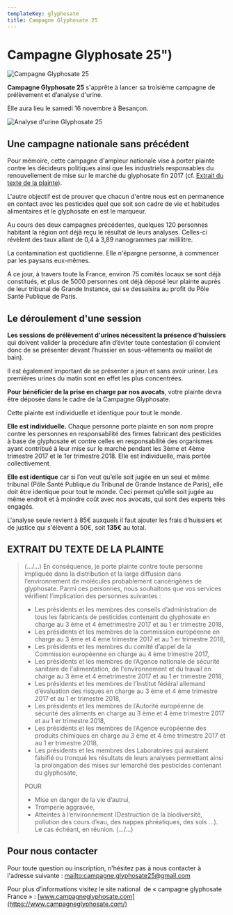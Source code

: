 ```yaml
---
templateKey: glyphosate
title: Campagne Glyphosate 25
---
```

# Campagne Glyphosate 25")

![Campagne Glyphosate 25](/assets/glyphosate25.png "Campagne Glyphosate 25")

**Campagne Glyphosate 25** s'apprête à lancer sa troisième campagne de prélèvement et d’analyse d'urine.

Elle aura lieu le samedi 16 novembre à Besançon.

![Analyse d'urine Glyphosate 25](/assets/62403763_2125052240925741_5577726314799955968_n.jpg "Du glyphosate dans vos urines !")

## Une campagne nationale sans précédent

Pour mémoire, cette campagne d'ampleur nationale vise à porter plainte contre les décideurs politiques ainsi que les industriels responsables du renouvellement de mise sur le marché du glyphosate fin 2017 (cf. [Extrait du texte de la plainte](#extrait-plainte)).

L'autre objectif est de prouver que chacun d'entre nous est en permanence en contact avec les pesticides quel que soit son cadre de vie et habitudes alimentaires et le glyphosate en est le marqueur.

Au cours des deux campagnes précédentes, quelques 120 personnes habitant la région ont déjà reçu le résultat de leurs analyses. Celles-ci révèlent des taux allant de 0,4 à 3,89 nanogrammes par millilitre.

La contamination est quotidienne. Elle n'épargne personne, à commencer par les paysans eux-mêmes.

A ce jour, à travers toute la France, environ 75 comités locaux se sont déjà constitués, et plus de 5000 personnes ont déjà déposé leur plainte auprès de leur tribunal de Grande Instance, qui se dessaisira au profit du Pôle Santé Publique de Paris.

## Le déroulement d'une session

**Les sessions de prélèvement d'urines nécessitent la présence d’huissiers** qui doivent valider la procédure afin d’éviter toute contestation (il convient donc de se présenter devant l’huissier en sous-vêtements ou maillot de bain).

Il est également important de se présenter a jeun et sans avoir uriner. Les premières urines du matin sont en effet les plus concentrées.

**Pour bénéficier de la prise en charge par nos avocats**, votre plainte devra être déposée dans le cadre de la Campagne Glyphosate.

Cette plainte est individuelle et identique pour tout le monde.

**Elle est individuelle.** Chaque personne porte plainte en son nom propre contre les personnes en responsabilité des firmes fabricant des pesticides à base de glyphosate et contre celles en responsabilité des organismes ayant contribué à leur mise sur le marché pendant les 3ème et 4ème trimestre 2017 et le 1er trimestre 2018. Elle est individuelle, mais portée collectivement.

**Elle est identique** car si l’on veut qu’elle soit jugée en un seul et même tribunal (Pôle Santé Publique du Tribunal de Grande Instance de Paris), elle doit être identique pour tout le monde. Ceci permet qu’elle soit jugée au même endroit et à moindre coût avec nos avocats, qui sont des experts très engagés.

L'analyse seule revient à 85€ auxquels il faut ajouter les frais d'huissiers et de justice qui s'élèvent à 50€, soit **135€** au total.

## <a name="extrait-plainte"></a> EXTRAIT DU TEXTE DE LA PLAINTE

> (…/…) En conséquence, je porte plainte contre toute personne impliquée dans la distribution et la large diffusion dans l’environnement de molécules probablement cancérigènes de glyphosate. Parmi ces personnes, nous souhaitons que vos services vérifient l’implication des personnes suivantes :
>
> * Les présidents et les membres des conseils d’administration de tous les fabricants de pesticides contenant du glyphosate en charge au 3 ème et 4 èmetrimestre 2017 et au 1 er trimestre 2018,
> * Les présidents et les membres de la commission européenne en charge au 3 ème et 4 ème trimestre 2017 et au 1 er trimestre 2018,
> * Les présidents et les membres du comité d’appel de la Commission européenne en charge au 4 ème trimestre 2017,
> * Les présidents et les membres de l’Agence nationale de sécurité sanitaire de l'alimentation, de l'environnement et du travail en charge au 3 ème et 4 èmetrimestre 2017 et au 1 er trimestre 2018,
> * Les présidents et les membres de l’Institut fédéral allemand d’évaluation des risques en charge au 3 ème et 4 ème trimestre 2017 et au 1 er trimestre 2018,
> * Les présidents et les membres de l’Autorité européenne de sécurité des aliments en charge au 3 ème et 4 ème trimestre 2017 et au 1 er trimestre 2018,
> * Les présidents et les membres de l’Agence européenne des produits chimiques en charge au 3 ème et 4 ème trimestre 2017 et au 1 er trimestre 2018,
> * Les présidents et les membres des Laboratoires qui auraient falsifié ou tronqué les résultats de leurs analyses permettant ainsi la prolongation des mises sur lemarché des pesticides contenant du glyphosate,
>
> POUR
>
> * Mise en danger de la vie d’autrui,
> * Tromperie aggravée,
> * Atteintes à l’environnement (Destruction de la biodiversité, pollution des cours d’eau, des nappes phréatiques, des sols …). Le cas échéant, en réunion. (…/…)

## Pour nous contacter

Pour toute question ou inscription, n'hésitez pas à nous contacter à l'adresse suivante : <mailto:campagne.glyphosate25@gmail.com>

Pour plus d’informations visitez le site national  de « campagne glyphosate France » : [www.campagneglyphosate.com](https://www.campagneglyphosate.com/)
